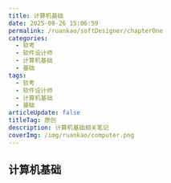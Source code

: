 ```yaml
---
title: 计算机基础
date: 2025-08-26 15:06:59
permalink: /ruankao/softDesigner/chapterOne
categories:
  - 软考
  - 软件设计师
  - 计算机基础
  - 基础
tags:
  - 软考
  - 软件设计师
  - 计算机基础
  - 基础
articleUpdate: false
titleTag: 原创
description: 计算机基础相关笔记
coverImg: /img/ruankao/computer.png
---
```


## 计算机基础


